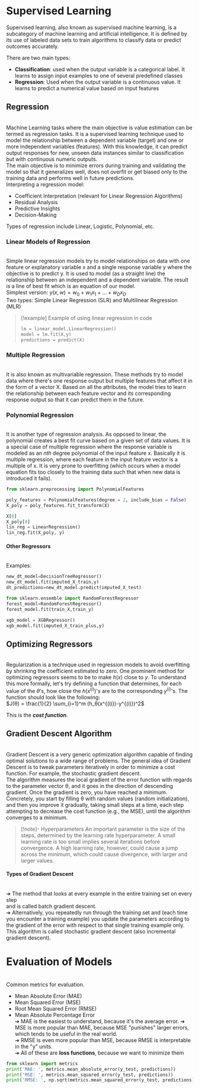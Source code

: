 # Supervised Learning
Supervised learning, also known as supervised machine learning, is a subcategory of machine learning and artificial intelligence. It is defined by its use of labeled data sets to train algorithms to classify data or predict outcomes accurately.

There are two main types:
- **Classification**: used when the output variable is a categorical label. It learns to assign input examples to one of several predefined classes
- **Regression**: Used when the output variable is a continuous value. It learns to predict a numerical value based on input features
## Regression
<br>Machine Learning tasks where the main objective is value estimation can be termed as regression tasks. It is a supervised learning technique used to model the relationship between a dependent variable (target) and one or more independent variables (features). With this knowledge, it can predict output responses for new, unseen data instances similar to classification but with continuous numeric outputs.
<br>The main objective is to minimize errors during training and validating the model so that it generalizes well, does not overfit or get biased only to the training data and performs well in future predictions.
<br>Interpreting a regression model:
- Coefficient Interpretation (relevant for Linear Regression Algorithms)
- Residual Analysis
- Predictive Insights
- Decision-Making

Types of regression include Linear, Logistic, Polynomial, etc.
### Linear Models of Regression
<br>Simple linear regression models try to model relationships on data with one feature or explanatory variable x and a single response variable y where the objective is to predict y. It is used to model (as a straight line) the relationship between an independent and a dependent variable. The result is a line of best fit which is an equation of our model.
<br>Simplest version: $y(x,w) = w_0 + w_1 x_1 + ... + w_D x_D$ 
<br>Two types: Simple Linear Regression (SLR) and Multilinear Regression (MLR)

>[!example] Example of using linear regression in code<br>
>
>```Python
>lm = linear_model.LinearRegression()
>model = lm.fit(X,y)
>predictions = predict(X)
>```

### Multiple Regression
<br>It is also known as multivariable regression. These methods try to model data where there's one response output but multiple features that affect it in the form of a vector X. Based on all the attributes, the model tries to learn the relationship between each feature vector and its corresponding response output so that it can predict them in the future. 
### Polynomial Regression
<br>It is another type of regression analysis. As opposed to linear, the  polynomial creates a best fit curve based on a given set of data values. It is a special case of multiple regression where the response variable is modeled as an *nth* degree polynomial of the input feature x. Basically it is multiple regression, where each feature in the input feature vector is a multiple of x.
It is very prone to overfitting (which occurs when a model equation fits too closely to the training data such that when new data is introduced it fails).

```Python
from sklearn.preprocessing import PolynomialFeatures

poly_features = PolynomialFeatures(degree = 2, include_bias = False)
X_poly = poly_features.fit_transform(X)

X[0]
X_poly[0]
lin_reg = LinearRegression()
lin_reg.fit(X_poly, y)
```
#### Other Regressors
<br>Examples:
```Python
new_dt_model=DecisionTreeRegressor()  
new_dt_model.fit(imputed_X_train,y)  
dt_predictions=new_dt_model.predict(imputed_X_test)  

from sklearn.ensemble import RandomForestRegressor  
forest_model=RandomForestRegressor()  
forest_model.fit(train_X,train_y)  

xgb_model = XGBRegressor()  
xgb_model.fit(imputed_X_train_plus,y)
```
## Optimizing Regressors
<br>Regularization is a technique used in regression models to avoid overfitting by shrinking the coefficient estimated to zero.
One prominent method for optimizing regressors seems to be to make $h(x)$ close to $y$. To understand this more formally, let's try defining a function that determines, for each value of the $θ$’s, how close the $h(x^{(i)})$'s are to the corresponding $y^{(i)}$'s. The function should look like the following:
<br>$J(θ) = \frac{1}{2} \sum_{i=1}^m (h_θ(x^{(i)})-y^{(i)})^2$ 

This is the ***cost function***.
## Gradient Descent Algorithm
<br>Gradient Descent is a very generic optimization algorithm capable of finding optimal solutions to a wide range of problems. The general idea of Gradient Descent is to tweak parameters iteratively in order to minimize a cost function. For example, the stochastic gradient descent.
<br>The algorithm measures the local gradient of the error function with regards to the parameter vector θ, and it goes in the direction of descending gradient. Once the gradient is zero, you have reached a minimum.
Concretely, you start by filling θ with random values (random initialization), and then you improve it gradually, taking small steps at a time, each step attempting to decrease the cost function (e.g., the MSE), until the algorithm converges to a minimum.

>[!note]- Hyperparameters
>An important parameter is the size of the steps, determined by the learning rate hyperparameter. A small learning rate is too small implies several iterations before  convergence. A high learning rate, however, could cause a jump across the minimum, which could cause divergence, with larger and larger values.

#### Types of Gradient Descent
<br>➔ The method that looks at every example in the entire training set on every step  
and is called batch gradient descent.
<br>➔ Alternatively, you repeatedly run through the training set and (each time you encounter a training example) you update the parameters according to the gradient of the error with respect to that single training example only. This algorithm is called stochastic gradient descent (also incremental gradient descent).
# Evaluation of Models
<br>Common metrics for evaluation.
- Mean Absolute Error (MAE)
- Mean Squared Error (MSE)
- Root Mean Squared Error (RMSE)
- Mean Absolute Percentage Error
<br>➔ MAE is the easiest to understand, because it's the average error.
➔ MSE is more popular than MAE, because MSE "punishes" larger errors, which tends to be useful in the real world.  
➔ RMSE is even more popular than MSE, because RMSE is interpretable in the "y" units.  
➔ All of these are **loss functions**, because we want to minimize them

```Python
from sklearn import metrics
print('MAE: ', metrics.mean_absolute_error(y_test, predictions))
print('MSE: ', metrics.mean_squared_error(y_test, predictions))
print('RMSE: ', np.sqrt(metrics.mean_squared_error(y_test, predictions)))
```

